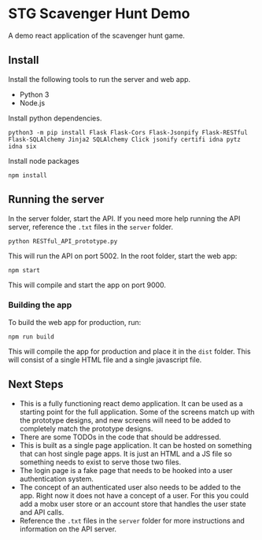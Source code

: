 # STG Scavenger Hunt Demo

A demo react application of the scavenger hunt game.

## Install

Install the following tools to run the server and web app.

* Python 3
* Node.js

Install python dependencies.

```
python3 -m pip install Flask Flask-Cors Flask-Jsonpify Flask-RESTful Flask-SQLAlchemy Jinja2 SQLAlchemy Click jsonify certifi idna pytz idna six
```

Install node packages

```
npm install
```

## Running the server

In the server folder, start the API. If you need more help running the API server, reference the `.txt` files in the `server` folder.

```
python RESTful_API_prototype.py
```

This will run the API on port 5002. In the root folder, start the web app:

```
npm start
```

This will compile and start the app on port 9000.

### Building the app

To build the web app for production, run:

```
npm run build
```

This will compile the app for production and place it in the `dist` folder. This will consist of a single HTML file and a single javascript file.

## Next Steps

* This is a fully functioning react demo application. It can be used as a starting point for the full application. Some of the screens match up with the prototype designs, and new screens will need to be added to completely match the prototype designs.
* There are some TODOs in the code that should be addressed.
* This is built as a single page application. It can be hosted on something that can host single page apps. It is just an HTML and a JS file so something needs to exist to serve those two files.
* The login page is a fake page that needs to be hooked into a user authentication system.
* The concept of an authenticated user also needs to be added to the app. Right now it does not have a concept of a user. For this you could add a mobx user store or an account store that handles the user state and API calls.
* Reference the `.txt` files in the `server` folder for more instructions and information on the API server.
